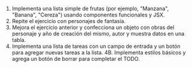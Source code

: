 1. Implementa una lista simple de frutas (por ejemplo, "Manzana", "Banana", "Cereza") usando componentes funcionales y JSX.
2. Repite el ejercicio con personajes de fantasía.
3. Mejora el ejercicio anterior y confecciona un objeto con obras del personaje y año de creación del mismo, autor y muestra datos en una tabla.
4. Implementa una lista de tareas con un campo de entrada y un botón para agregar nuevas tareas a la lista.
4B. Implementa estilos básicos y agrega un botón de borrar para completar el TODO.